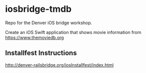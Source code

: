 # iosbridge-tmdb

Repo for the Denver iOS bridge workshop. 

Create an iOS Swift application that shows movie information from https://www.themoviedb.org

## Installfest Instructions
http://denver-railsbridge.org/iosInstallfest/index.html
